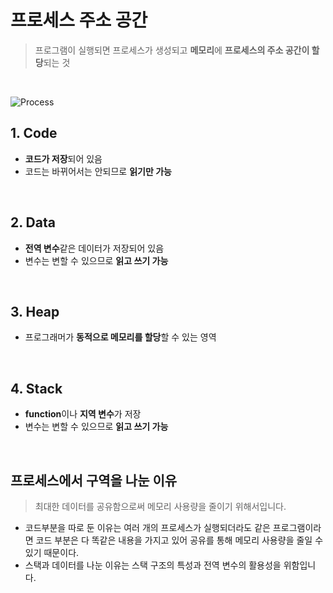 # 프로세스 주소 공간
> 프로그램이 실행되면 프로세스가 생성되고 **메모리**에 **프로세스의 주소 공간이 할당**되는 것 

<br>

![Process](https://user-images.githubusercontent.com/63101648/126657316-ee9ec0e5-2435-414d-b5bc-aea896c300ab.png)

## **1. Code** 
- **코드가 저장**되어 있음
- 코드는 바뀌어서는 안되므로 **읽기만 가능** 

<br>

## **2. Data** 
- **전역 변수**같은 데이터가 저장되어 있음
- 변수는 변할 수 있으므로 **읽고 쓰기 가능**

<br>

## **3. Heap** 
- 프로그래머가 **동적으로 메모리를 할당**할 수 있는 영역 

<br>

## **4. Stack** 
- **function**이나 **지역 변수**가 저장
- 변수는 변할 수 있으므로 **읽고 쓰기 가능** 


<br>

## 프로세스에서 구역을 나눈 이유
> 최대한 데이터를 공유함으로써 메모리 사용량을 줄이기 위해서입니다.
- 코드부분을 따로 둔 이유는 여러 개의 프로세스가 실행되더라도 같은 프로그램이라면 코드 부분은 다 똑같은 내용을 가지고 있어 공유를 통해 메모리 사용량을 줄일 수 있기 때문이다. 
- 스택과 데이터를 나눈 이유는 스택 구조의 특성과 전역 변수의 활용성을 위함입니다.
